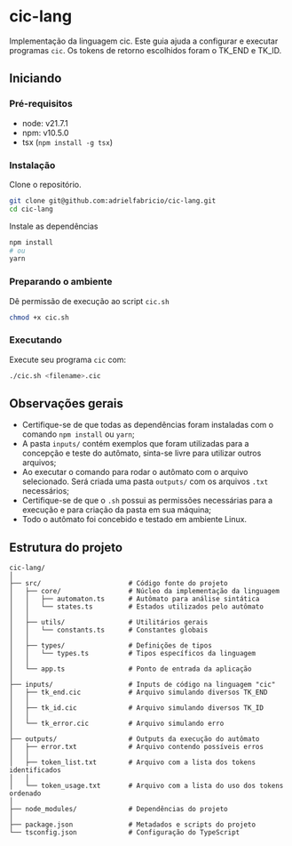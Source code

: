# cic-lang

Implementação da linguagem cic. Este guia ajuda a configurar e executar programas `cic`.
Os tokens de retorno escolhidos foram o TK_END e TK_ID.

## Iniciando

### Pré-requisitos

- node: v21.7.1
- npm: v10.5.0
- tsx (`npm install -g tsx`)

### Instalação

Clone o repositório.

```bash
git clone git@github.com:adrielfabricio/cic-lang.git
cd cic-lang
```

Instale as dependências

```bash
npm install
# ou
yarn
```

### Preparando o ambiente

Dê permissão de execução ao script `cic.sh`

```bash
chmod +x cic.sh
```

### Executando

Execute seu programa `cic` com:

```bash
./cic.sh <filename>.cic
```

## Observações gerais

- Certifique-se de que todas as dependências foram instaladas com o comando `npm install` ou `yarn`;
- A pasta `inputs/` contém exemplos que foram utilizadas para a concepção e teste do autômato, sinta-se livre para utilizar outros arquivos;
- Ao executar o comando para rodar o autômato com o arquivo selecionado. Será criada uma pasta `outputs/` com os arquivos `.txt` necessários;
- Certifique-se de que o `.sh` possui as permissões necessárias para a execução e para criação da pasta em sua máquina;
- Todo o autômato foi concebido e testado em ambiente Linux.

## Estrutura do projeto

```schema
cic-lang/
│
├── src/                      # Código fonte do projeto
│   ├── core/                 # Núcleo da implementação da linguagem
│   │   ├── automaton.ts      # Autômato para análise sintática
│   │   └── states.ts         # Estados utilizados pelo autômato
│   │
│   ├── utils/                # Utilitários gerais
│   │   └── constants.ts      # Constantes globais
│   │
│   ├── types/                # Definições de tipos
│   │   └── types.ts          # Tipos específicos da linguagem
│   │
│   └── app.ts                # Ponto de entrada da aplicação
│
├── inputs/                   # Inputs de código na linguagem "cic"
│   ├── tk_end.cic            # Arquivo simulando diversos TK_END
│   │
│   ├── tk_id.cic             # Arquivo simulando diversos TK_ID
│   │
│   └── tk_error.cic          # Arquivo simulando erro
│
├── outputs/                  # Outputs da execução do autômato
│   ├── error.txt             # Arquivo contendo possíveis erros
│   │
│   ├── token_list.txt        # Arquivo com a lista dos tokens identificados
│   │
│   └── token_usage.txt       # Arquivo com a lista do uso dos tokens ordenado
│
├── node_modules/             # Dependências do projeto
│
├── package.json              # Metadados e scripts do projeto
└── tsconfig.json             # Configuração do TypeScript

```
